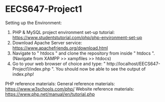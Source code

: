 # EECS647-Project1

Setting up the Environment:

1. PHP & MySQL project environment set-up tutorial: https://www.studentstutorial.com/php/php-environment-set-up
2. Download Apache Server service: https://www.apachefriends.org/download.html
3. Navigate to " htdocs " and clone the repository from inside " htdocs ". (Navigate from XAMPP >> xampfiles >> htdocs)
4. Go to your web browser of choice and type: " http://localhost/EECS647-Project1/index.php ". You should now be able to see the output of index.php!

PHP reference materials:
General reference materials: https://www.w3schools.com/php/
Website reference materials: https://www.php.net/manual/en/tutorial.php
